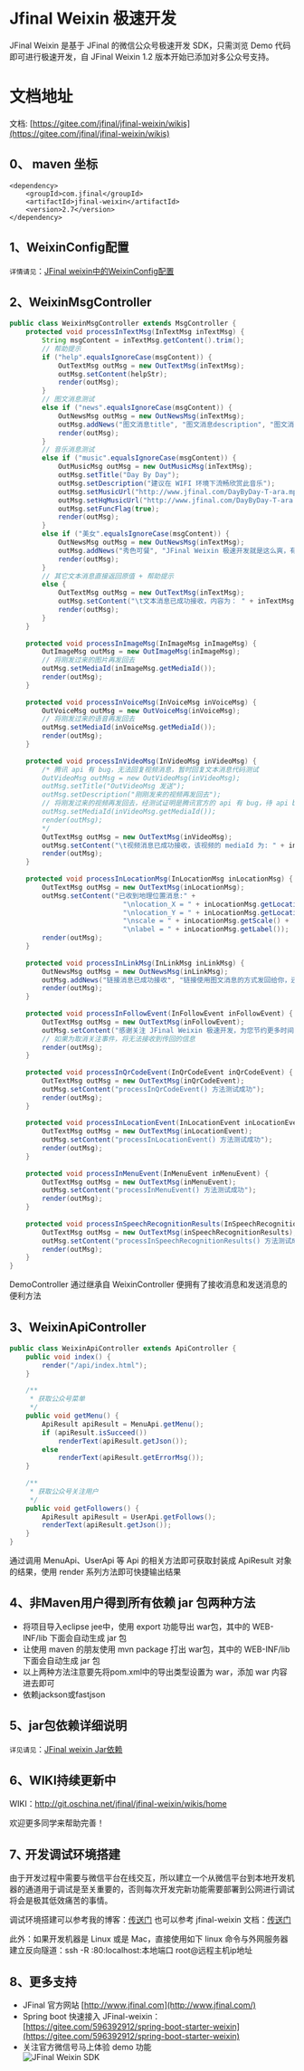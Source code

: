 # Jfinal Weixin 极速开发
JFinal Weixin 是基于 JFinal 的微信公众号极速开发 SDK，只需浏览 Demo 代码即可进行极速开发，自 JFinal Weixin 1.2 版本开始已添加对多公众号支持。

# 文档地址
文档: [https://gitee.com/jfinal/jfinal-weixin/wikis](https://gitee.com/jfinal/jfinal-weixin/wikis)

## 0、 maven 坐标
```
<dependency>
	<groupId>com.jfinal</groupId>
	<artifactId>jfinal-weixin</artifactId>
	<version>2.7</version>
</dependency>
```

## 1、WeixinConfig配置
`详情请见`：[JFinal weixin中的WeixinConfig配置](http://git.oschina.net/jfinal/jfinal-weixin/wikis/JFinal-weixin%E4%B8%AD%E7%9A%84WeixinConfig%E9%85%8D%E7%BD%AE)

## 2、WeixinMsgController
``` java
public class WeixinMsgController extends MsgController {
	protected void processInTextMsg(InTextMsg inTextMsg) {
		String msgContent = inTextMsg.getContent().trim();
		// 帮助提示
		if ("help".equalsIgnoreCase(msgContent)) {
			OutTextMsg outMsg = new OutTextMsg(inTextMsg);
			outMsg.setContent(helpStr);
			render(outMsg);
		}
		// 图文消息测试
		else if ("news".equalsIgnoreCase(msgContent)) {
			OutNewsMsg outMsg = new OutNewsMsg(inTextMsg);
			outMsg.addNews("图文消息title", "图文消息description", "图文消息片 url", "图文消息 url");
			render(outMsg);
		}
		// 音乐消息测试
		else if ("music".equalsIgnoreCase(msgContent)) {
			OutMusicMsg outMsg = new OutMusicMsg(inTextMsg);
			outMsg.setTitle("Day By Day");
			outMsg.setDescription("建议在 WIFI 环境下流畅欣赏此音乐");
			outMsg.setMusicUrl("http://www.jfinal.com/DayByDay-T-ara.mp3");
			outMsg.setHqMusicUrl("http://www.jfinal.com/DayByDay-T-ara.mp3");
			outMsg.setFuncFlag(true);
			render(outMsg);
		}
		else if ("美女".equalsIgnoreCase(msgContent)) {
			OutNewsMsg outMsg = new OutNewsMsg(inTextMsg);
			outMsg.addNews("秀色可餐", "JFinal Weixin 极速开发就是这么爽，有木有 ^_^", "http://mmbiz.qpic.cn/mmbiz/zz3Q6WSrzq2GJLC60ECD7rE7n1cvKWRNFvOyib4KGdic3N5APUWf4ia3LLPxJrtyIYRx93aPNkDtib3ADvdaBXmZJg/0", "http://mp.weixin.qq.com/s?__biz=MjM5ODAwOTU3Mg==&mid=200987822&idx=1&sn=7eb2918275fb0fa7b520768854fb7b80#rd");
			render(outMsg);
		}
		// 其它文本消息直接返回原值 + 帮助提示
		else {
			OutTextMsg outMsg = new OutTextMsg(inTextMsg);
			outMsg.setContent("\t文本消息已成功接收，内容为： " + inTextMsg.getContent() + "\n\n" + helpStr);
			render(outMsg);
		}
	}
	
	protected void processInImageMsg(InImageMsg inImageMsg) {
		OutImageMsg outMsg = new OutImageMsg(inImageMsg);
		// 将刚发过来的图片再发回去
		outMsg.setMediaId(inImageMsg.getMediaId());
		render(outMsg);
	}
	
	protected void processInVoiceMsg(InVoiceMsg inVoiceMsg) {
		OutVoiceMsg outMsg = new OutVoiceMsg(inVoiceMsg);
		// 将刚发过来的语音再发回去
		outMsg.setMediaId(inVoiceMsg.getMediaId());
		render(outMsg);
	}
	
	protected void processInVideoMsg(InVideoMsg inVideoMsg) {
		/* 腾讯 api 有 bug，无法回复视频消息，暂时回复文本消息代码测试
		OutVideoMsg outMsg = new OutVideoMsg(inVideoMsg);
		outMsg.setTitle("OutVideoMsg 发送");
		outMsg.setDescription("刚刚发来的视频再发回去");
		// 将刚发过来的视频再发回去，经测试证明是腾讯官方的 api 有 bug，待 api bug 却除后再试
		outMsg.setMediaId(inVideoMsg.getMediaId());
		render(outMsg);
		*/
		OutTextMsg outMsg = new OutTextMsg(inVideoMsg);
		outMsg.setContent("\t视频消息已成功接收，该视频的 mediaId 为: " + inVideoMsg.getMediaId());
		render(outMsg);
	}
	
	protected void processInLocationMsg(InLocationMsg inLocationMsg) {
		OutTextMsg outMsg = new OutTextMsg(inLocationMsg);
		outMsg.setContent("已收到地理位置消息:" +
							"\nlocation_X = " + inLocationMsg.getLocation_X() +
							"\nlocation_Y = " + inLocationMsg.getLocation_Y() + 
							"\nscale = " + inLocationMsg.getScale() +
							"\nlabel = " + inLocationMsg.getLabel());
		render(outMsg);
	}
	
	protected void processInLinkMsg(InLinkMsg inLinkMsg) {
		OutNewsMsg outMsg = new OutNewsMsg(inLinkMsg);
		outMsg.addNews("链接消息已成功接收", "链接使用图文消息的方式发回给你，还可以使用文本方式发回。点击图文消息可跳转到链接地址页面，是不是很好玩 :)" , "http://mmbiz.qpic.cn/mmbiz/zz3Q6WSrzq1ibBkhSA1BibMuMxLuHIvUfiaGsK7CC4kIzeh178IYSHbYQ5eg9tVxgEcbegAu22Qhwgl5IhZFWWXUw/0", inLinkMsg.getUrl());
		render(outMsg);
	}
	
	protected void processInFollowEvent(InFollowEvent inFollowEvent) {
		OutTextMsg outMsg = new OutTextMsg(inFollowEvent);
		outMsg.setContent("感谢关注 JFinal Weixin 极速开发，为您节约更多时间，去陪恋人、家人和朋友 :) \n\n\n " + helpStr);
		// 如果为取消关注事件，将无法接收到传回的信息
		render(outMsg);
	}
	
	protected void processInQrCodeEvent(InQrCodeEvent inQrCodeEvent) {
		OutTextMsg outMsg = new OutTextMsg(inQrCodeEvent);
		outMsg.setContent("processInQrCodeEvent() 方法测试成功");
		render(outMsg);
	}
	
	protected void processInLocationEvent(InLocationEvent inLocationEvent) {
		OutTextMsg outMsg = new OutTextMsg(inLocationEvent);
		outMsg.setContent("processInLocationEvent() 方法测试成功");
		render(outMsg);
	}
	
	protected void processInMenuEvent(InMenuEvent inMenuEvent) {
		OutTextMsg outMsg = new OutTextMsg(inMenuEvent);
		outMsg.setContent("processInMenuEvent() 方法测试成功");
		render(outMsg);
	}
	
	protected void processInSpeechRecognitionResults(InSpeechRecognitionResults inSpeechRecognitionResults) {
		OutTextMsg outMsg = new OutTextMsg(inSpeechRecognitionResults);
		outMsg.setContent("processInSpeechRecognitionResults() 方法测试成功");
		render(outMsg);
	}
}
```
DemoController 通过继承自 WeixinController 便拥有了接收消息和发送消息的便利方法

## 3、WeixinApiController
``` java
public class WeixinApiController extends ApiController {
	public void index() {
		render("/api/index.html");
	}
	
	/**
	 * 获取公众号菜单
	 */
	public void getMenu() {
		ApiResult apiResult = MenuApi.getMenu();
		if (apiResult.isSucceed())
			renderText(apiResult.getJson());
		else
			renderText(apiResult.getErrorMsg());
	}
	
	/**
	 * 获取公众号关注用户
	 */
	public void getFollowers() {
		ApiResult apiResult = UserApi.getFollows();
		renderText(apiResult.getJson());
	}
}
```
通过调用 MenuApi、UserApi 等 Api 的相关方法即可获取封装成 ApiResult 对象的结果，使用 render 系列方法即可快捷输出结果

## 4、非Maven用户得到所有依赖 jar 包两种方法
- 将项目导入eclipse jee中，使用 export 功能导出 war包，其中的 WEB-INF/lib 下面会自动生成 jar 包
- 让使用 maven 的朋友使用 mvn package 打出 war包，其中的 WEB-INF/lib 下面会自动生成 jar 包
- 以上两种方法注意要先将pom.xml中的导出类型设置为 war，添加 <packaging>war</packaging> 内容进去即可
- 依赖jackson或fastjson

## 5、jar包依赖详细说明
`详见请见`：[JFinal weixin Jar依赖](http://git.oschina.net/jfinal/jfinal-weixin/wikis/JFinal-weixin-1.6-Jar%E4%BE%9D%E8%B5%96)

## 6、WIKI持续更新中
WIKI：http://git.oschina.net/jfinal/jfinal-weixin/wikis/home

欢迎更多同学来帮助完善！

## 7､ 开发调试环境搭建
由于开发过程中需要与微信平台在线交互，所以建立一个从微信平台到本地开发机器的通道用于调试是至关重要的，否则每次开发完新功能需要部署到公网进行调试将会是极其低效痛苦的事情。

调试环境搭建可以参考我的博客：[传送门](https://my.oschina.net/jfinal/blog/336861)
也可以参考 jfinal-weixin 文档：[传送门](https://gitee.com/jfinal/jfinal-weixin/wikis/JFinal%20weixin%20demo%E5%92%8C%E8%B0%83%E8%AF%95?sort_id=10002)

此外：如果开发机器是 Linux 或是 Mac，直接使用如下 linux 命令与外网服务器建立反向隧道：ssh -R :80:localhost:本地端口 root@远程主机ip地址


## 8、更多支持
- JFinal 官方网站  [http://www.jfinal.com](http://www.jfinal.com/) 
- Spring boot 快速接入 JFinal-weixin：[https://gitee.com/596392912/spring-boot-starter-weixin](https://gitee.com/596392912/spring-boot-starter-weixin)
- 关注官方微信号马上体验 demo 功能  
![JFinal Weixin SDK](http://www.jfinal.com/assets/img/jfinal_weixin_service_qr_code_150.jpg) 

